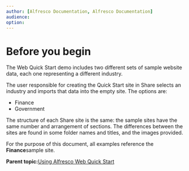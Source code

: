 ```yaml
---
author: [Alfresco Documentation, Alfresco Documentation]
audience: 
option: 
---
```


# Before you begin

The Web Quick Start demo includes two different sets of sample website data, each one representing a different industry.

The user responsible for creating the Quick Start site in Share selects an industry and imports that data into the empty site. The options are:

-   Finance
-   Government

The structure of each Share site is the same: the sample sites have the same number and arrangement of sections. The differences between the sites are found in some folder names and titles, and the images provided.

For the purpose of this document, all examples reference the **Finance**sample site.

**Parent topic:**[Using Alfresco Web Quick Start](../concepts/qs-intro.md)

